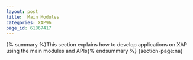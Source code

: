 ```yaml
---
layout: post
title:  Main Modules
categories: XAP96
page_id: 61867417
---
```


{% summary %}This section explains how to develop applications on XAP using the main modules and APIs{% endsummary %}
{section-page:na}
